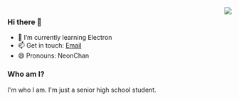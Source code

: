 <img align="right" src="https://github-readme-stats.vercel.app/api?username=HoshinoSuzumi&count_private=true&show_icons=true" />

### Hi there 👋

- 🌱 I’m currently learning Electron
- 📫 Get in touch: [Email](mailto:boxlab@foxmail.com)
- 😄 Pronouns: NeonChan

### Who am I?

I'm who I am.
I'm just a senior high school student.
<!--
**boxlab/boxlab** is a ✨ _special_ ✨ repository because its `README.md` (this file) appears on your GitHub profile.

Here are some ideas to get you started:

- 🔭 I’m currently working on ...
- 🌱 I’m currently learning ...
- 👯 I’m looking to collaborate on ...
- 🤔 I’m looking for help with ...
- 💬 Ask me about ...
- 📫 How to reach me: ...
- 😄 Pronouns: ...
- ⚡ Fun fact: ...
-->





